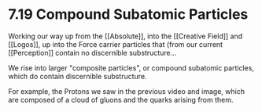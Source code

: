 # 7.19 Compound Subatomic Particles

Working our way up from the [[Absolute]], into the [[Creative Field]] and [[Logos]], up into the Force carrier particles that (from our current [[Perception]] contain no discernible substructure... 

We rise into larger "composite particles", or compound subatomic particles, which do contain discernible substructure. 

For example, the Protons we saw in the previous video and image, which are composed of a cloud of gluons and the quarks arising from them. 

